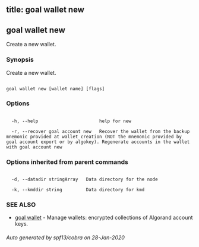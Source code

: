 title: goal wallet new
---
## goal wallet new



Create a new wallet.



### Synopsis



Create a new wallet.



```

goal wallet new [wallet name] [flags]

```



### Options



```

  -h, --help                       help for new

  -r, --recover goal account new   Recover the wallet from the backup mnemonic provided at wallet creation (NOT the mnemonic provided by goal account export or by algokey). Regenerate accounts in the wallet with goal account new

```



### Options inherited from parent commands



```

  -d, --datadir stringArray   Data directory for the node

  -k, --kmddir string         Data directory for kmd

```



### SEE ALSO



* [goal wallet](../../wallet/wallet/)	 - Manage wallets: encrypted collections of Algorand account keys.


###### Auto generated by spf13/cobra on 28-Jan-2020

